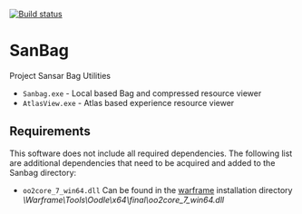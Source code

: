 [![Build status](https://ci.appveyor.com/api/projects/status/s26w8llwnst826nq?svg=true)](https://ci.appveyor.com/project/nooperation/sanbag-xr7ty)
# SanBag
Project Sansar Bag Utilities
* `Sanbag.exe` - Local based Bag and compressed resource viewer
* `AtlasView.exe` - Atlas based experience resource viewer

## Requirements
This software does not include all required dependencies. The following list are additional dependencies that need to be acquired and added to the Sanbag directory:
* `oo2core_7_win64.dll` Can be found in the [warframe](https://www.warframe.com/download) installation directory *\Warframe\Tools\Oodle\x64\final\oo2core_7_win64.dll*